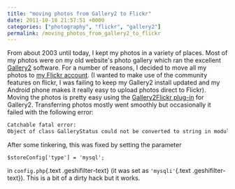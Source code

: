 ```yaml
---
title: "moving photos from Gallery2 to Flickr"
date: 2011-10-18 21:57:51 +0000
categories: ["photography", "flickr", "gallery2"]
permalink: /moving_photos_from_gallery2_to_flickr
---
```

From about 2003 until today, I kept my photos in a variety of places.
Most of my photos were on my old website's photo gallery which ran the
excellent [Gallery2](http://gallery.menalto.com/) software. For a number
of reasons, I decided to move all my photos to [my Flickr
account](http://www.flickr.com/photos/37816297@N06/). (I wanted to make
use of the community features on flickr, I was failing to keep my
Gallery2 install updated and my Android phone makes it really easy to
upload photos direct to Flickr). Moving the photos is pretty easy using
the [Gallery2Flickr plug-in](http://gallery2flickr.sourceforge.net/) for
Gallery2. Transferring photos mostly went smoothly but occasionally it
failed with the following error:
<div class="geshifilter">

``` {.bash .geshifilter-bash style="font-family:monospace;"}
Catchable fatal error:
Object of class GalleryStatus could not be converted to string in modules/Gallery2Flickr/classes/phpFlickr/phpFlickr.php on line 214
```

</div>

After some tinkering, this was fixed by setting the parameter
<div class="geshifilter">

``` {.php .geshifilter-php style="font-family:monospace;"}
$storeConfig['type'] = 'mysql';
```

</div>

in <span class="geshifilter">`config.php`{.text
.geshifilter-text}</span> (it was set as <span
class="geshifilter">`'mysqli'`{.text .geshifilter-text}</span>). This is
a bit of a dirty hack but it works.

